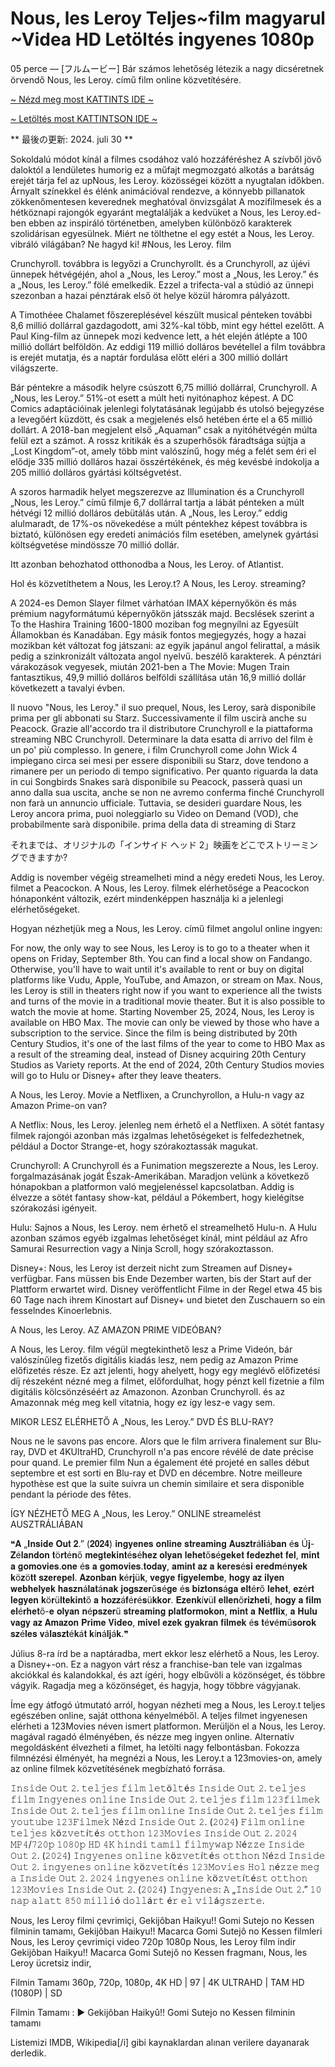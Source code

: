# Nous, les Leroy Teljes~film magyarul ~Videa HD Letöltés ingyenes 1080p

05 perce — [フルムービー] Bár számos lehetőség létezik a nagy dicséretnek örvendő Nous, les Leroy. című film online közvetítésére.

[~ Nézd meg most KATTINTS IDE ~](https://filmhd.cloud/movie/964877/we-the-leroys.html?gthb09)

[~ Letöltés most KATTINTSON IDE ~](https://filmhd.cloud/movie/964877/we-the-leroys.html?gthb09)

** 最後の更新: 2024. juli 30 **

Sokoldalú módot kínál a filmes csodához való hozzáféréshez A szívből jövő daloktól a lendületes humorig ez a műfajt megmozgató alkotás a barátság erejét tárja fel az upNous, les Leroy. közösségei között a nyugtalan időkben. Árnyalt színekkel és élénk animációval rendezve, a könnyebb pillanatok zökkenőmentesen keverednek meghatóval önvizsgálat A mozifilmesek és a hétköznapi rajongók egyaránt megtalálják a kedvüket a Nous, les Leroy.ed-ben ebben az inspiráló történetben, amelyben különböző karakterek szolidárisan egyesülnek. Miért ne tölthetne el egy estét a Nous, les Leroy. vibráló világában? Ne hagyd ki! #Nous, les Leroy. film

Crunchyroll. továbbra is legyőzi a Crunchyrollt. és a Crunchyroll, az újévi ünnepek hétvégéjén, ahol a „Nous, les Leroy.” most a „Nous, les Leroy.” és a „Nous, les Leroy.” fölé emelkedik. Ezzel a trifecta-val a stúdió az ünnepi szezonban a hazai pénztárak első öt helye közül háromra pályázott.

A Timothéee Chalamet főszereplésével készült musical pénteken további 8,6 millió dollárral gazdagodott, ami 32%-kal több, mint egy héttel ezelőtt. A Paul King-film az ünnepek mozi kedvence lett, a hét elején átlépte a 100 millió dollárt belföldön. Az eddigi 119 millió dolláros bevétellel a film továbbra is erejét mutatja, és a naptár fordulása előtt eléri a 300 millió dollárt világszerte.

Bár péntekre a második helyre csúszott 6,75 millió dollárral, Crunchyroll. A „Nous, les Leroy.” 51%-ot esett a múlt heti nyitónaphoz képest. A DC Comics adaptációinak jelenlegi folytatásának legújabb és utolsó bejegyzése a levegőért küzdött, és csak a megjelenés első hetében érte el a 65 millió dollárt. A 2018-ban megjelent első „Aquaman” csak a nyitóhétvégén múlta felül ezt a számot. A rossz kritikák és a szuperhősök fáradtsága sújtja a „Lost Kingdom”-ot, amely több mint valószínű, hogy még a felét sem éri el elődje 335 millió dolláros hazai összértékének, és még kevésbé indokolja a 205 millió dolláros gyártási költségvetést.

A szoros harmadik helyet megszerezve az Illumination és a Crunchyroll „Nous, les Leroy.” című filmje 6,7 dollárral tartja a lábát pénteken a múlt hétvégi 12 millió dolláros debütálás után. A „Nous, les Leroy.” eddig alulmaradt, de 17%-os növekedése a múlt péntekhez képest továbbra is biztató, különösen egy eredeti animációs film esetében, amelynek gyártási költségvetése mindössze 70 millió dollár.

Itt azonban behozhatod otthonodba a Nous, les Leroy. of Atlantist.

Hol és közvetíthetem a Nous, les Leroy.t? A Nous, les Leroy. streaming?

A 2024-es Demon Slayer filmet várhatóan IMAX képernyőkön és más prémium nagyformátumú képernyőkön játsszák majd. Becslések szerint a To the Hashira Training 1600-1800 moziban fog megnyílni az Egyesült Államokban és Kanadában. Egy másik fontos megjegyzés, hogy a hazai mozikban két változat fog játszani: az egyik japánul angol felirattal, a másik pedig a szinkronizált változata angol nyelvű. beszélő karakterek. A pénztári várakozások vegyesek, miután 2021-ben a The Movie: Mugen Train fantasztikus, 49,9 millió dolláros belföldi szállítása után 16,9 millió dollár következett a tavalyi évben.

Il nuovo "Nous, les Leroy." il suo prequel, Nous, les Leroy, sarà disponibile prima per gli abbonati su Starz. Successivamente il film uscirà anche su Peacock. Grazie all'accordo tra il distributore Crunchyroll e la piattaforma streaming NBC Crunchyroll. Determinare la data esatta di arrivo del film è un po' più complesso. In genere, i film Crunchyroll come John Wick 4 impiegano circa sei mesi per essere disponibili su Starz, dove tendono a rimanere per un periodo di tempo significativo. Per quanto riguarda la data in cui Songbirds Snakes sarà disponibile su Peacock, passerà quasi un anno dalla sua uscita, anche se non ne avremo conferma finché Crunchyroll non farà un annuncio ufficiale. Tuttavia, se desideri guardare Nous, les Leroy ancora prima, puoi noleggiarlo su Video on Demand (VOD), che probabilmente sarà disponibile. prima della data di streaming di Starz

それまでは、オリジナルの「インサイド ヘッド 2」映画をどこでストリーミングできますか?

Addig is november végéig streamelheti mind a négy eredeti Nous, les Leroy. filmet a Peacockon. A Nous, les Leroy. filmek elérhetősége a Peacockon hónaponként változik, ezért mindenképpen használja ki a jelenlegi elérhetőségeket.

Hogyan nézhetjük meg a Nous, les Leroy. című filmet angolul online ingyen:

For now, the only way to see Nous, les Leroy is to go to a theater when it opens on Friday, September 8th. You can find a local show on Fandango. Otherwise, you'll have to wait until it's available to rent or buy on digital platforms like Vudu, Apple, YouTube, and Amazon, or stream on Max. Nous, les Leroy is still in theaters right now if you want to experience all the twists and turns of the movie in a traditional movie theater. But it is also possible to watch the movie at home. Starting November 25, 2024, Nous, les Leroy is available on HBO Max. The movie can only be viewed by those who have a subscription to the service. Since the film is being distributed by 20th Century Studios, it's one of the last films of the year to come to HBO Max as a result of the streaming deal, instead of Disney acquiring 20th Century Studios as Variety reports. At the end of 2024, 20th Century Studios movies will go to Hulu or Disney+ after they leave theaters.

A Nous, les Leroy. Movie a Netflixen, a Crunchyrollon, a Hulu-n vagy az Amazon Prime-on van?

A Netflix: Nous, les Leroy. jelenleg nem érhető el a Netflixen. A sötét fantasy filmek rajongói azonban más izgalmas lehetőségeket is felfedezhetnek, például a Doctor Strange-et, hogy szórakoztassák magukat.

Crunchyroll: A Crunchyroll és a Funimation megszerezte a Nous, les Leroy. forgalmazásának jogát Észak-Amerikában. Maradjon velünk a következő hónapokban a platformon való megjelenéssel kapcsolatban. Addig is élvezze a sötét fantasy show-kat, például a Pókembert, hogy kielégítse szórakozási igényeit.

Hulu: Sajnos a Nous, les Leroy. nem érhető el streamelhető Hulu-n. A Hulu azonban számos egyéb izgalmas lehetőséget kínál, mint például az Afro Samurai Resurrection vagy a Ninja Scroll, hogy szórakoztasson.

Disney+: Nous, les Leroy ist derzeit nicht zum Streamen auf Disney+ verfügbar. Fans müssen bis Ende Dezember warten, bis der Start auf der Plattform erwartet wird. Disney veröffentlicht Filme in der Regel etwa 45 bis 60 Tage nach ihrem Kinostart auf Disney+ und bietet den Zuschauern so ein fesselndes Kinoerlebnis.

A Nous, les Leroy. AZ AMAZON PRIME VIDEÓBAN?

A Nous, les Leroy. film végül megtekinthető lesz a Prime Videón, bár valószínűleg fizetős digitális kiadás lesz, nem pedig az Amazon Prime előfizetés része. Ez azt jelenti, hogy ahelyett, hogy egy meglévő előfizetési díj részeként nézné meg a filmet, előfordulhat, hogy pénzt kell fizetnie a film digitális kölcsönzéséért az Amazonon. Azonban Crunchyroll. és az Amazonnak még meg kell vitatnia, hogy ez így lesz-e vagy sem.

MIKOR LESZ ELÉRHETŐ A „Nous, les Leroy.” DVD ÉS BLU-RAY?

Nous ne le savons pas encore. Alors que le film arrivera finalement sur Blu-ray, DVD et 4KUltraHD, Crunchyroll n'a pas encore révélé de date précise pour quand. Le premier film Nun a également été projeté en salles début septembre et est sorti en Blu-ray et DVD en décembre. Notre meilleure hypothèse est que la suite suivra un chemin similaire et sera disponible pendant la période des fêtes.

ÍGY NÉZHETŐ MEG A „Nous, les Leroy.” ONLINE streamelést AUSZTRÁLIÁBAN

❝𝐀 „𝐈𝐧𝐬𝐢𝐝𝐞 𝐎𝐮𝐭 𝟐.” (𝟐𝟎𝟐𝟒) 𝐢𝐧𝐠𝐲𝐞𝐧𝐞𝐬 𝐨𝐧𝐥𝐢𝐧𝐞 𝐬𝐭𝐫𝐞𝐚𝐦𝐢𝐧𝐠 𝐀𝐮𝐬𝐳𝐭𝐫á𝐥𝐢á𝐛𝐚𝐧 é𝐬 Ú𝐣-𝐙é𝐥𝐚𝐧𝐝𝐨𝐧 𝐭ö𝐫𝐭é𝐧ő 𝐦𝐞𝐠𝐭𝐞𝐤𝐢𝐧𝐭é𝐬é𝐡𝐞𝐳 𝐨𝐥𝐲𝐚𝐧 𝐥𝐞𝐡𝐞𝐭ő𝐬é𝐠𝐞𝐤𝐞𝐭 𝐟𝐞𝐝𝐞𝐳𝐡𝐞𝐭 𝐟𝐞𝐥, 𝐦𝐢𝐧𝐭 𝐚 𝐠𝐨𝐦𝐨𝐯𝐢𝐞𝐬.𝐨𝐧𝐞 é𝐬 𝐚 𝐠𝐨𝐦𝐨𝐯𝐢𝐞𝐬.𝐭𝐨𝐝𝐚𝐲, 𝐚𝐦𝐢𝐧𝐭 𝐚𝐳 𝐚 𝐤𝐞𝐫𝐞𝐬é𝐬𝐢 𝐞𝐫𝐞𝐝𝐦é𝐧𝐲𝐞𝐤 𝐤ö𝐳ö𝐭𝐭 𝐬𝐳𝐞𝐫𝐞𝐩𝐞𝐥. 𝐀𝐳𝐨𝐧𝐛𝐚𝐧 𝐤é𝐫𝐣ü𝐤, 𝐯𝐞𝐠𝐲𝐞 𝐟𝐢𝐠𝐲𝐞𝐥𝐞𝐦𝐛𝐞, 𝐡𝐨𝐠𝐲 𝐚𝐳 𝐢𝐥𝐲𝐞𝐧 𝐰𝐞𝐛𝐡𝐞𝐥𝐲𝐞𝐤 𝐡𝐚𝐬𝐳𝐧á𝐥𝐚𝐭á𝐧𝐚𝐤 𝐣𝐨𝐠𝐬𝐳𝐞𝐫ű𝐬é𝐠𝐞 é𝐬 𝐛𝐢𝐳𝐭𝐨𝐧𝐬á𝐠𝐚 𝐞𝐥𝐭é𝐫ő 𝐥𝐞𝐡𝐞𝐭, 𝐞𝐳é𝐫𝐭 𝐥𝐞𝐠𝐲𝐞𝐧 𝐤ö𝐫ü𝐥𝐭𝐞𝐤𝐢𝐧𝐭ő 𝐚 𝐡𝐨𝐳𝐳á𝐟é𝐫é𝐬ü𝐤𝐤𝐨𝐫. 𝐄𝐳𝐞𝐧𝐤í𝐯ü𝐥 𝐞𝐥𝐥𝐞𝐧ő𝐫𝐢𝐳𝐡𝐞𝐭𝐢, 𝐡𝐨𝐠𝐲 𝐚 𝐟𝐢𝐥𝐦 𝐞𝐥é𝐫𝐡𝐞𝐭ő-𝐞 𝐨𝐥𝐲𝐚𝐧 𝐧é𝐩𝐬𝐳𝐞𝐫ű 𝐬𝐭𝐫𝐞𝐚𝐦𝐢𝐧𝐠 𝐩𝐥𝐚𝐭𝐟𝐨𝐫𝐦𝐨𝐤𝐨𝐧, 𝐦𝐢𝐧𝐭 𝐚 𝐍𝐞𝐭𝐟𝐥𝐢𝐱, 𝐚 𝐇𝐮𝐥𝐮 𝐯𝐚𝐠𝐲 𝐚𝐳 𝐀𝐦𝐚𝐳𝐨𝐧 𝐏𝐫𝐢𝐦𝐞 𝐕𝐢𝐝𝐞𝐨, 𝐦𝐢𝐯𝐞𝐥 𝐞𝐳𝐞𝐤 𝐠𝐲𝐚𝐤𝐫𝐚𝐧 𝐟𝐢𝐥𝐦𝐞𝐤 é𝐬 𝐭é𝐯é𝐦ű𝐬𝐨𝐫𝐨𝐤 𝐬𝐳é𝐥𝐞𝐬 𝐯á𝐥𝐚𝐬𝐳𝐭é𝐤á𝐭 𝐤í𝐧á𝐥𝐣á𝐤.❞

Július 8-ra írd be a naptáradba, mert ekkor lesz elérhető a Nous, les Leroy. a Disney+-on. Ez a nagyon várt rész a franchise-ban tele van izgalmas akciókkal és kalandokkal, és azt ígéri, hogy elbűvöli a közönséget, és többre vágyik. Ragadja meg a közönséget, és hagyja, hogy többre vágyjanak.

Íme egy átfogó útmutató arról, hogyan nézheti meg a Nous, les Leroy.t teljes egészében online, saját otthona kényelméből. A teljes filmet ingyenesen elérheti a 123Movies néven ismert platformon. Merüljön el a Nous, les Leroy. magával ragadó élményében, és nézze meg ingyen online. Alternatív megoldásként élvezheti a filmet, ha letölti nagy felbontásban. Fokozza filmnézési élményét, ha megnézi a Nous, les Leroy.t a 123movies-on, amely az online filmek közvetítésének megbízható forrása.

𝙸𝚗𝚜𝚒𝚍𝚎 𝙾𝚞𝚝 𝟸. 𝚝𝚎𝚕𝚓𝚎𝚜 𝚏𝚒𝚕𝚖 𝚕𝚎𝚝ö𝚕𝚝é𝚜 𝙸𝚗𝚜𝚒𝚍𝚎 𝙾𝚞𝚝 𝟸. 𝚝𝚎𝚕𝚓𝚎𝚜 𝚏𝚒𝚕𝚖 𝙸𝚗𝚐𝚢𝚎𝚗𝚎𝚜 𝚘𝚗𝚕𝚒𝚗𝚎 𝙸𝚗𝚜𝚒𝚍𝚎 𝙾𝚞𝚝 𝟸. 𝚝𝚎𝚕𝚓𝚎𝚜 𝚏𝚒𝚕𝚖 𝟷𝟸𝟹𝚏𝚒𝚕𝚖𝚎𝚔 𝙸𝚗𝚜𝚒𝚍𝚎 𝙾𝚞𝚝 𝟸. 𝚝𝚎𝚕𝚓𝚎𝚜 𝚏𝚒𝚕𝚖 𝚘𝚗𝚕𝚒𝚗𝚎 𝙸𝚗𝚜𝚒𝚍𝚎 𝙾𝚞𝚝 𝟸. 𝚝𝚎𝚕𝚓𝚎𝚜 𝚏𝚒𝚕𝚖 𝚢𝚘𝚞𝚝𝚞𝚋𝚎 𝟷𝟸𝟹𝙵𝚒𝚕𝚖𝚎𝚔 𝙽é𝚣𝚍 𝙸𝚗𝚜𝚒𝚍𝚎 𝙾𝚞𝚝 𝟸. (𝟸𝟶𝟸𝟺) 𝙵𝚒𝚕𝚖 𝚘𝚗𝚕𝚒𝚗𝚎 𝚝𝚎𝚕𝚓𝚎𝚜 𝚔ö𝚣𝚟𝚎𝚝í𝚝é𝚜 𝚘𝚝𝚝𝚑𝚘𝚗 𝟷𝟸𝟹𝙼𝚘𝚟𝚒𝚎𝚜 𝙸𝚗𝚜𝚒𝚍𝚎 𝙾𝚞𝚝 𝟸. 𝟸𝟶𝟸𝟺 𝙼𝙿𝟺/𝟽𝟸𝟶𝚙 𝟷𝟶𝟾𝟶𝚙 𝙷𝙳 𝟺𝙺 𝚑𝚒𝚗𝚍𝚒 𝚝𝚊𝚖𝚒𝚕 𝚏𝚒𝚕𝚖𝚢𝚠𝚊𝚙 𝙽é𝚣𝚣𝚎 𝙸𝚗𝚜𝚒𝚍𝚎 𝙾𝚞𝚝 𝟸. (𝟸𝟶𝟸𝟺) 𝙸𝚗𝚐𝚢𝚎𝚗𝚎𝚜 𝚘𝚗𝚕𝚒𝚗𝚎 𝚔ö𝚣𝚟𝚎𝚝í𝚝é𝚜 𝚘𝚝𝚝𝚑𝚘𝚗 𝙽é𝚣𝚍 𝙸𝚗𝚜𝚒𝚍𝚎 𝙾𝚞𝚝 𝟸. 𝚒𝚗𝚐𝚢𝚎𝚗𝚎𝚜 𝚘𝚗𝚕𝚒𝚗𝚎 𝚔ö𝚣𝚟𝚎𝚝í𝚝é𝚜 𝟷𝟸𝟹𝙼𝚘𝚟𝚒𝚎𝚜 𝙷𝚘𝚕 𝚗é𝚣𝚣𝚎 𝚖𝚎𝚐 𝚊 𝙸𝚗𝚜𝚒𝚍𝚎 𝙾𝚞𝚝 𝟸. 𝟸𝟶𝟸𝟺 𝚒𝚗𝚐𝚢𝚎𝚗𝚎𝚜 𝚘𝚗𝚕𝚒𝚗𝚎 𝚔ö𝚣𝚟𝚎𝚝í𝚝é𝚜𝚝 𝚘𝚝𝚝𝚑𝚘𝚗 𝟷𝟸𝟹𝙼𝚘𝚟𝚒𝚎𝚜 𝙸𝚗𝚜𝚒𝚍𝚎 𝙾𝚞𝚝 𝟸. (𝟸𝟶𝟸𝟺) 𝙸𝚗𝚐𝚢𝚎𝚗𝚎𝚜: 𝙰 „𝙸𝚗𝚜𝚒𝚍𝚎 𝙾𝚞𝚝 𝟸.” 𝟷𝟶 𝚗𝚊𝚙 𝚊𝚕𝚊𝚝𝚝 𝟾𝟻𝟶 𝚖𝚒𝚕𝚕𝚒ó 𝚍𝚘𝚕𝚕á𝚛𝚝 é𝚛 𝚎𝚕 𝚟𝚒𝚕á𝚐𝚜𝚣𝚎𝚛𝚝𝚎.

Nous, les Leroy filmi çevrimiçi,
Gekijôban Haikyu!! Gomi Sutejo no Kessen filminin tamamı,
Gekijôban Haikyu!! Macarca Gomi Sutejô no Kessen filmleri
Nous, les Leroy çevrimiçi video 720p 1080p
Nous, les Leroy film indir
Gekijôban Haikyu!! Macarca Gomi Sutejô no Kessen fragmanı,
Nous, les Leroy ücretsiz indir,

Filmin Tamamı 360p, 720p, 1080p, 4K HD | 97 | 4K ULTRAHD | TAM HD (1080P) | SD

Filmin Tamamı : ► Gekijôban Haikyû!! Gomi Sutejo no Kessen filminin tamamı

Listemizi IMDB, Wikipedia[/i] gibi kaynaklardan alınan verilere dayanarak derledik.
